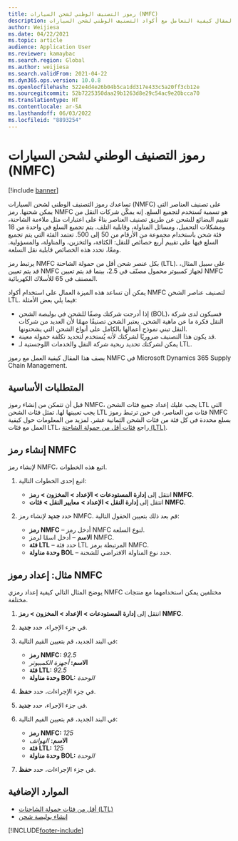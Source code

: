 ```yaml
---
title: رموز التصنيف الوطني لشحن السيارات (NMFC)
description: يصف هذا المقال كيفية التعامل مع أكواد التصنيف الوطني لشحن السيارات (NMFC) في Microsoft Dynamics 365 Supply Chain Management
author: Weijiesa
ms.date: 04/22/2021
ms.topic: article
audience: Application User
ms.reviewer: kamaybac
ms.search.region: Global
ms.author: weijiesa
ms.search.validFrom: 2021-04-22
ms.dyn365.ops.version: 10.0.8
ms.openlocfilehash: 522e4d4e26b04b5ca1dd317e433c5a20ff3cb12e
ms.sourcegitcommit: 52b7225350daa29b1263d8e29c54ac9e20bcca70
ms.translationtype: HT
ms.contentlocale: ar-SA
ms.lasthandoff: 06/03/2022
ms.locfileid: "8893254"
---
```

# <a name="national-motor-freight-classification-nmfc-codes"></a>رموز التصنيف الوطني لشحن السيارات (NMFC)

[!include [banner](../includes/banner.md)]

تساعدك رموز التصنيف الوطني لشحن السيارات (NMFC) على تصنيف العناصر التي يمكن شحنها. رمز NMFC هو تسمية تُستخدم لتجميع السلع. إنه يمكّن شركات النقل من تقييم البضائع للشحن عن طريق تصنيف العناصر بناءً على اعتبارات مثل ملاءمة الشاحنة، ومشكلات التحميل، ومسائل المناولة، وقابلية التلف. يتم تجميع السلع في واحدة من 18 فئة شحن باستخدام مجموعة من الأرقام من 50 إلى 500. تعتمد الفئة التي يتم تجميع السلع فيها على تقييم أربع خصائص للنقل: الكثافة، والتخزين، والمناولة، والمسؤولية. ومعًا، تحدد هذه الخصائص قابلية نقل السلعة.

يرتبط رمز NMFC بكل عنصر شحن أقل من حمولة الشاحنة (LTL). على سبيل المثال، قد يتم تعيين NMFC لجهاز كمبيوتر محمول مصنّف في 2.5، بينما قد يتم تعيين NMFC المصنف في 65 للأسلاك الكهربائية.

يمكن أن تساعد هذه الميزة العمال على استخدام أكواد NMFC لتصنيف عناصر الشحن LTL. فيما يلي بعض الأمثلة:

- إذا أدرجت شركتك وصفًا للشحن في بوليصة الشحن (BOL)، فسيكون لدى شركة النقل فكرة ما عن ماهية الشحن. يعتبر الشحن تصنيفًا مهمًا لأن العديد من شركات النقل تبني نموذج أعمالها بالكامل على أنواع الشحن التي يشحنونها.
- قد يكون هذا التصنيف ضروريًا لشركتك لأنه يُستخدم لتحديد تكلفة حمولة معينة.
- يمكن لشركتك تحديد ربحية شركة النقل والخدمات اللوجستية لـ LTL.

يصف هذا المقال كيفية العمل مع رموز NMFC في Microsoft Dynamics 365 Supply Chain Management.

## <a name="prerequisites"></a>المتطلبات الأساسية

قبل أن تتمكن من إنشاء رموز NMFC، يجب عليك إعداد جميع فئات الشحن LTL التي يجب تعيينها لها. تمثل فئات الشحن LTL فئات من العناصر، في حين ترتبط رموز NMFC بسلع محددة في كل فئة من فئات الشحن الثمانية عشر. لمزيد من المعلومات حول كيفية العمل مع فئات LTL، راجع [فئات أقل من حمولة الشاحنة (LTL)](ltl-class.md).

## <a name="create-an-nmfc-code"></a>إنشاء رمز NMFC

لإنشاء رمز NMFC، اتبع هذه الخطوات.

1. اتبع إحدى الخطوات التالية:

    - انتقل إلى **إدارة المستودعات \> الإعداد \> المخزون \> رمز NMFC**.
    - انتقل إلى **إدارة النقل \> الإعداد \> معايير النقل \> فئات NMFC**.

1. حدد **جديد** لإنشاء رمز NMFC. قم بعد ذلك بتعيين الحقول التالية:

    - **رمز NMFC** – أدخل رمز NMFC لنوع السلعة.
    - **الاسم** – أدخل اسمًا لرمز NMFC.
    - **فئة LTL** – حدد فئة LTL المرتبطة برمز NMFC.
    - **وحدة مناولة BOL** – حدد نوع المناولة الافتراضي للشحنة.

## <a name="example-set-up-nmfc-codes"></a>مثال: إعداد رموز NMFC

يوضح المثال التالي كيفية إعداد رمزي NMFC مختلفين يمكن استخدامهما مع منتجات مختلفة.

1. انتقل إلى **إدارة المستودعات \> الإعداد \> المخزون \> رمز NMFC**.
1. في جزء الإجراء، حدد **جديد**.
1. في البند الجديد، قم بتعيين القيم التالية:

    - **رمز NMFC:** *92.5*
    - **الاسم:** *أجهزة الكمبيوتر*
    - **فئة LTL:** *92.5*
    - **وحدة مناولة BOL:** *الوحدة*

1. في جزء الإجراءات، حدد **حفظ**.
1. في جزء الإجراء، حدد **جديد**.
1. في البند الجديد، قم بتعيين القيم التالية:

    - **رمز NMFC:** *125*
    - **الاسم:** *الهواتف*
    - **فئة LTL:** *125*
    - **وحدة مناولة BOL:** *الوحدة*

1. في جزء الإجراءات، حدد **حفظ**.

## <a name="additional-resources"></a>الموارد الإضافية

- [أقل من فئات حمولة الشاحنات (LTL)](ltl-class.md)
- [إنشاء بوليصة شحن](create-bill-of-lading.md)

[!INCLUDE[footer-include](../../includes/footer-banner.md)]
